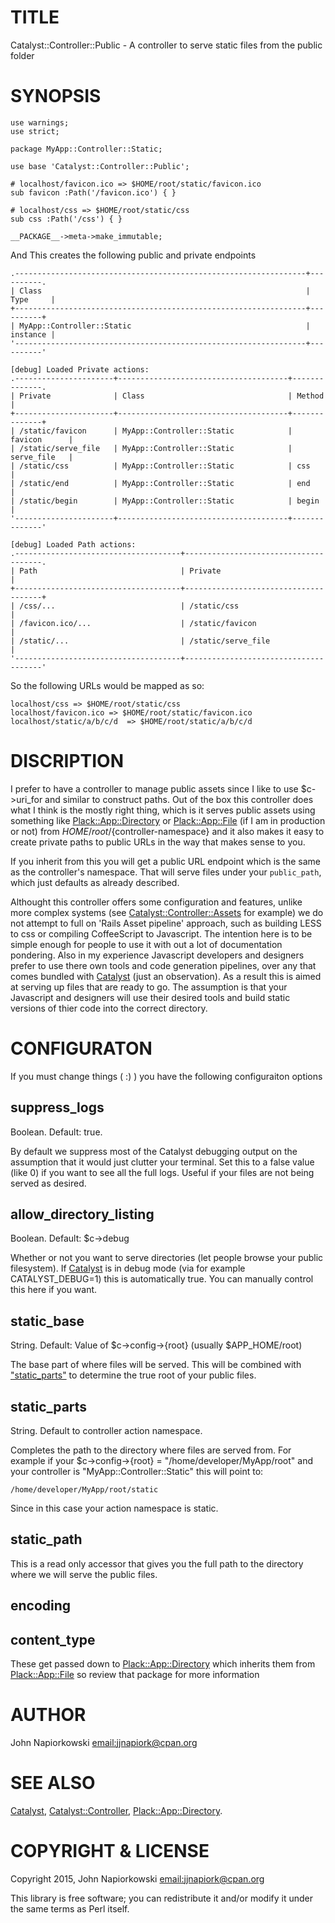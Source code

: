 # TITLE

Catalyst::Controller::Public - A controller to serve static files from the public folder

# SYNOPSIS

    use warnings;
    use strict;

    package MyApp::Controller::Static;

    use base 'Catalyst::Controller::Public';

    # localhost/favicon.ico => $HOME/root/static/favicon.ico
    sub favicon :Path('/favicon.ico') { }

    # localhost/css => $HOME/root/static/css
    sub css :Path('/css') { }

    __PACKAGE__->meta->make_immutable;

And This creates the following public and private endpoints

    .-----------------------------------------------------------------+----------.
    | Class                                                           | Type     |
    +-----------------------------------------------------------------+----------+
    | MyApp::Controller::Static                                       | instance |
    '-----------------------------------------------------------------+----------'

    [debug] Loaded Private actions:
    .----------------------+--------------------------------------+--------------.
    | Private              | Class                                | Method       |
    +----------------------+--------------------------------------+--------------+
    | /static/favicon      | MyApp::Controller::Static            | favicon      |
    | /static/serve_file   | MyApp::Controller::Static            | serve_file   |
    | /static/css          | MyApp::Controller::Static            | css          |
    | /static/end          | MyApp::Controller::Static            | end          |
    | /static/begin        | MyApp::Controller::Static            | begin        |
    '----------------------+--------------------------------------+--------------'

    [debug] Loaded Path actions:
    .-------------------------------------+--------------------------------------.
    | Path                                | Private                              |
    +-------------------------------------+--------------------------------------+
    | /css/...                            | /static/css                          |
    | /favicon.ico/...                    | /static/favicon                      |
    | /static/...                         | /static/serve_file                   |
    '-------------------------------------+--------------------------------------'

So the following URLs would be mapped as so:

    localhost/css => $HOME/root/static/css
    localhost/favicon.ico => $HOME/root/static/favicon.ico
    localhost/static/a/b/c/d  => $HOME/root/static/a/b/c/d

# DISCRIPTION

I prefer to have a controller to manage public assets since I like to use $c->uri\_for
and similar to construct paths.  Out of the box this controller does what I think is
the mostly right thing, which is it serves public assets using something like
[Plack::App::Directory](https://metacpan.org/pod/Plack::App::Directory) or [Plack::App::File](https://metacpan.org/pod/Plack::App::File) (if I am in production or not)
from $HOME/root/${controller-namespace} and it also makes it easy to create private
paths to public URLs in the way that makes sense to you.

If you inherit from this you will get a public URL endpoint which is the same as the
controller's namespace.  That will serve files under your `public_path`, which just
defaults as already described.

Althought this controller offers some configuration and features, unlike more complex
systems (see [Catalyst::Controller::Assets](https://metacpan.org/pod/Catalyst::Controller::Assets) for example) we do not attempt to full
on 'Rails Asset pipeline' approach, such as building LESS to css or compiling CoffeeScript
to Javascript.  The intention here is to be simple enough for people to use it with
out a lot of documentation pondering.  Also in my experience Javascript developers and
designers prefer to use there own tools and code generation pipelines, over any that
comes bundled with [Catalyst](https://metacpan.org/pod/Catalyst) (just an observation).  As a result this is aimed at
serving up files that are ready to go.  The assumption is that your Javascript and designers
will use their desired tools and build static versions of thier code into the correct
directory.

# CONFIGURATON

If you must change things ( :) ) you have the following configuraiton options

## suppress\_logs

Boolean.  Default: true.

By default we suppress most of the Catalyst debugging output on the assumption that it would 
just clutter your terminal.  Set this to a false value (like 0) if you want to see all the
full logs.  Useful if your files are not being served as desired.

## allow\_directory\_listing

Boolean.  Default: $c->debug

Whether or not you want to serve directories (let people browse your public filesystem).  If
[Catalyst](https://metacpan.org/pod/Catalyst) is in debug mode (via for example CATALYST\_DEBUG=1) this is automatically true.
You can manually control this here if you want.

## static\_base

String.  Default: Value of $c->config->{root} (usually $APP\_HOME/root)

The base part of where files will be served.  This will be combined with ["static\_parts"](#static_parts)
to determine the true root of your public files.

## static\_parts

String. Default to controller action namespace.

Completes the path to the directory where files are served from.  For example if your
$c->config->{root} = "/home/developer/MyApp/root" and your controller is "MyApp::Controller::Static"
this will point to:

    /home/developer/MyApp/root/static

Since in this case your action namespace is static.

## static\_path

This is a read only accessor that gives you the full path to the directory where we will serve
the public files.

## encoding

## content\_type

These get passed down to [Plack::App::Directory](https://metacpan.org/pod/Plack::App::Directory) which inherits them from [Plack::App::File](https://metacpan.org/pod/Plack::App::File)
so review that package for more information

# AUTHOR

John Napiorkowski [email:jjnapiork@cpan.org](email:jjnapiork@cpan.org)

# SEE ALSO

[Catalyst](https://metacpan.org/pod/Catalyst), [Catalyst::Controller](https://metacpan.org/pod/Catalyst::Controller), [Plack::App::Directory](https://metacpan.org/pod/Plack::App::Directory).

# COPYRIGHT & LICENSE

Copyright 2015, John Napiorkowski [email:jjnapiork@cpan.org](email:jjnapiork@cpan.org)

This library is free software; you can redistribute it and/or modify it under
the same terms as Perl itself.
